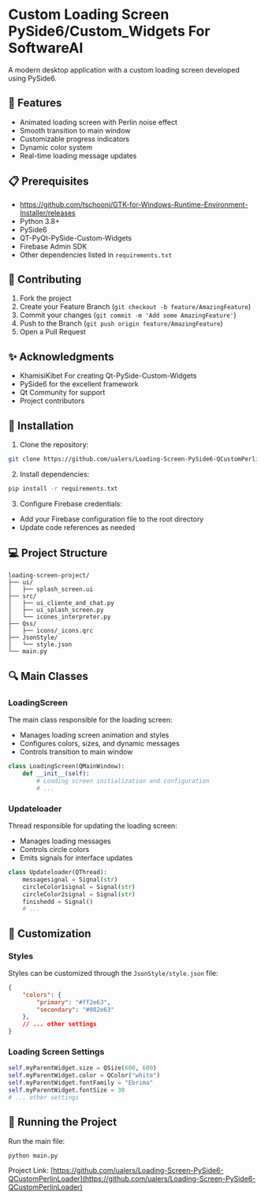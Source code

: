# Custom Loading Screen PySide6/Custom_Widgets For SoftwareAI

A modern desktop application with a custom loading screen developed using PySide6.

## 🚀 Features

- Animated loading screen with Perlin noise effect
- Smooth transition to main window
- Customizable progress indicators
- Dynamic color system
- Real-time loading message updates

## 📋 Prerequisites
- https://github.com/tschoonj/GTK-for-Windows-Runtime-Environment-Installer/releases
- Python 3.8+
- PySide6
- QT-PyQt-PySide-Custom-Widgets
- Firebase Admin SDK
- Other dependencies listed in `requirements.txt`

## 📝 Contributing

1. Fork the project
2. Create your Feature Branch (`git checkout -b feature/AmazingFeature`)
3. Commit your changes (`git commit -m 'Add some AmazingFeature'`)
4. Push to the Branch (`git push origin feature/AmazingFeature`)
5. Open a Pull Request

## ✨ Acknowledgments
- KhamisiKibet For creating Qt-PySide-Custom-Widgets
- PySide6 for the excellent framework
- Qt Community for support
- Project contributors


## 🔧 Installation

1. Clone the repository:
```bash
git clone https://github.com/ualers/Loading-Screen-PySide6-QCustomPerlinLoader.git
```

2. Install dependencies:
```bash
pip install -r requirements.txt
```

3. Configure Firebase credentials:
- Add your Firebase configuration file to the root directory
- Update code references as needed

## 💻 Project Structure

```
loading-screen-project/
├── ui/
│   ├── splash_screen.ui
├── src/
│   ├── ui_cliente_and_chat.py
│   ├── ui_splash_screen.py
│   └── icones_interpreter.py
├── Qss/
│   ├── icons/_icons.qrc
├── JsonStyle/
│   └── style.json
└── main.py
```

## 🔍 Main Classes

### LoadingScreen
The main class responsible for the loading screen:
- Manages loading screen animation and styles
- Configures colors, sizes, and dynamic messages
- Controls transition to main window

```python
class LoadingScreen(QMainWindow):
    def __init__(self):
        # Loading screen initialization and configuration
        # ...
```

### Updateloader
Thread responsible for updating the loading screen:
- Manages loading messages
- Controls circle colors
- Emits signals for interface updates

```python
class Updateloader(QThread):
    messagesignal = Signal(str)
    circleColor1signal = Signal(str)
    circleColor2signal = Signal(str)
    finishedd = Signal()
    # ...
```

## 🎨 Customization

### Styles
Styles can be customized through the `JsonStyle/style.json` file:
```json
{
    "colors": {
        "primary": "#ff2e63",
        "secondary": "#082e63"
    },
    // ... other settings
}
```

### Loading Screen Settings
```python
self.myParentWidget.size = QSize(600, 600)
self.myParentWidget.color = QColor("white")
self.myParentWidget.fontFamily = "Ebrima"
self.myParentWidget.fontSize = 30
# ... other settings
```

## 🚀 Running the Project

Run the main file:
```bash
python main.py
```

Project Link: [https://github.com/ualers/Loading-Screen-PySide6-QCustomPerlinLoader](https://github.com/ualers/Loading-Screen-PySide6-QCustomPerlinLoader)
